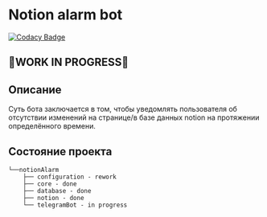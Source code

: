 # Notion alarm bot

[![Codacy Badge](https://api.codacy.com/project/badge/Grade/5481b64e21f24c87ad377c8664b5c3ad)](https://app.codacy.com/gh/Hulio13/notion-alarm-telegram-bot?utm_source=github.com&utm_medium=referral&utm_content=Hulio13/notion-alarm-telegram-bot&utm_campaign=Badge_Grade)

## 🚧WORK IN PROGRESS🚧

## Описание
Суть бота заключается в том, чтобы уведомлять пользователя об отсутствии
изменений на странице/в базе данных notion на протяжении определённого
времени.

## Состояние проекта

```
└──notionAlarm
    ├── configuration - rework
    ├── core - done
    ├── database - done
    ├── notion - done
    └── telegramBot - in progress
```

